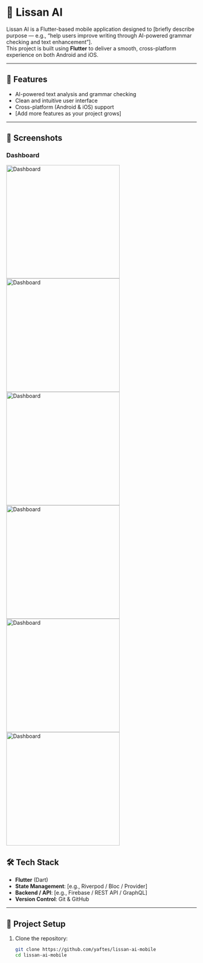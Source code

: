 # 📱 Lissan AI  

Lissan AI is a Flutter-based mobile application designed to [briefly describe purpose — e.g., “help users improve writing through AI-powered grammar checking and text enhancement”].  
This project is built using **Flutter** to deliver a smooth, cross-platform experience on both Android and iOS.  

---

## 🚀 Features  
- AI-powered text analysis and grammar checking  
- Clean and intuitive user interface  
- Cross-platform (Android & iOS) support  
- [Add more features as your project grows]  

---

## 📸 Screenshots  

### Dashboard  
<img src="screenshots/dashboard.jpg" alt="Dashboard" width="300"/>
<img src="screenshots/grammar.jpg" alt="Dashboard" width="300"/>
<img src="screenshots/pronouncation.jpg" alt="Dashboard" width="300"/>
<img src="screenshots/speaking.jpg" alt="Dashboard" width="300"/>
<img src="screenshots/splash_screen.jpg" alt="Dashboard" width="300"/>
<img src="screenshots/user_profile.jpg" alt="Dashboard" width="300"/>


## 🛠️ Tech Stack  
- **Flutter** (Dart)  
- **State Management**: [e.g., Riverpod / Bloc / Provider]  
- **Backend / API**: [e.g., Firebase / REST API / GraphQL]  
- **Version Control**: Git & GitHub  

---

## 📂 Project Setup  

1. Clone the repository:  
   ```bash
   git clone https://github.com/yaftes/lissan-ai-mobile
   cd lissan-ai-mobile
